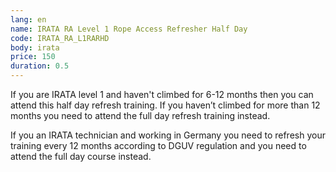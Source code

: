 ```yaml
---
lang: en
name: IRATA RA Level 1 Rope Access Refresher Half Day
code: IRATA_RA_L1RARHD
body: irata
price: 150
duration: 0.5
---
```


If you are IRATA level 1 and haven't climbed for 6-12 months then you can attend this half day refresh training. If you haven’t climbed for more than 12 months you need to attend the full day refresh training instead.

If you an IRATA technician and working in Germany you need to refresh your training every 12 months according to DGUV regulation and you need to attend the full day course instead.